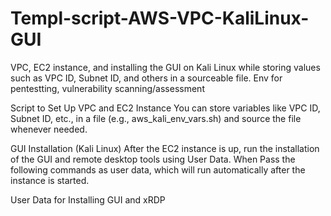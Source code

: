 # Templ-script-AWS-VPC-KaliLinux-GUI
VPC, EC2 instance, and installing the GUI on Kali Linux while storing values such as VPC ID, Subnet ID, and others in a sourceable file. Env for pentestting, vulnerability scanning/assessment 

Script to Set Up VPC and EC2 Instance
You can store variables like VPC ID, Subnet ID, etc., in a file (e.g., aws_kali_env_vars.sh) and source the file whenever needed.

GUI Installation (Kali Linux)
After the EC2 instance is up, run the installation of the GUI and remote desktop tools using User Data. When Pass the following commands as user data, which will run automatically after the instance is started.

User Data for Installing GUI and xRDP
